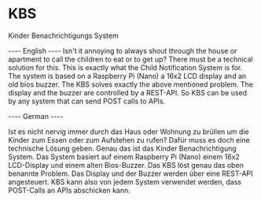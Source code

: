 # KBS
 Kinder Benachrichtigungs System

---- English ----
Isn't it annoying to always shout through the house or apartment to call the children to eat or to get up?
There must be a technical solution for this.
This is exactly what the Child Notification System is for.
The system is based on a Raspberry Pi (Nano) a 16x2 LCD display and an old bios buzzer. 
The KBS solves exactly the above mentioned problem. 
The display and the buzzer are controlled by a REST-API. So KBS can be used by any system that can send POST calls to APIs.

---- German ----

Ist es nicht nervig immer durch das Haus oder Wohnung zu brüllen um die Kinder zum Essen oder zum Aufstehen zu rufen?
Dafür muss es doch eine technische Lösung geben.
Genau das ist das Kinder Benachrichtigung System.
Das System basiert auf einem Raspberry Pi (Nano) einem 16x2 LCD-Display und einem alten Bios-Buzzer. 
Das KBS löst genau das oben benannte Problem. 
Das Display und der Buzzer werden über eine REST-API angesteuert. KBS kann also von jedem System verwendet werden, dass POST-Calls an APIs abschicken kann.

